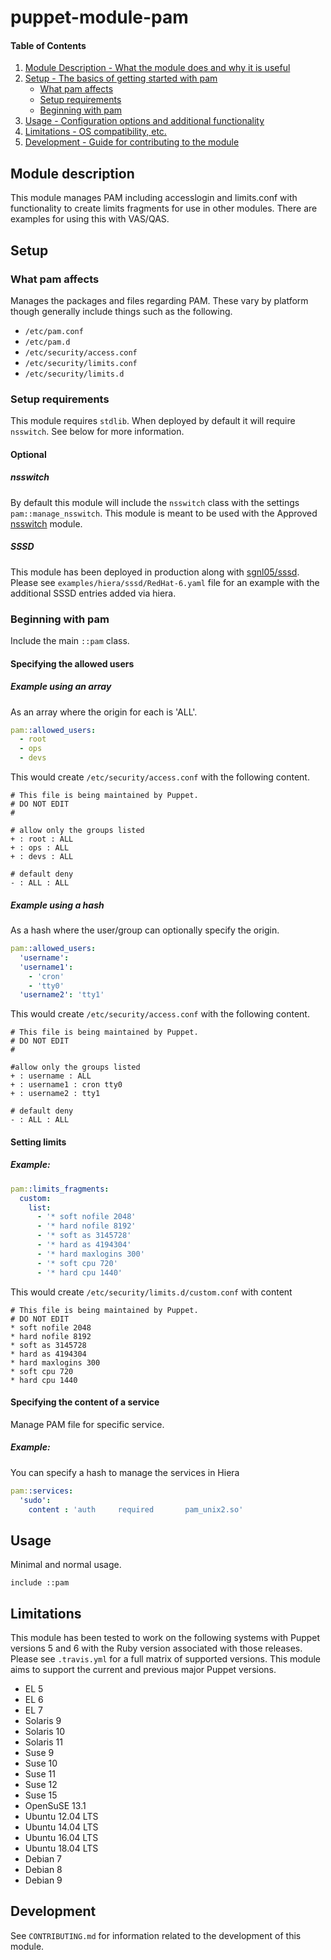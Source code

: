 # puppet-module-pam

#### Table of Contents

1. [Module Description - What the module does and why it is useful](#module-description)
1. [Setup - The basics of getting started with pam](#setup)
   * [What pam affects](#what-pam-affects)
   * [Setup requirements](#setup-requirements)
   * [Beginning with pam](#beginning-with-pam)
1. [Usage - Configuration options and additional functionality](#usage)
1. [Limitations - OS compatibility, etc.](#limitations)
1. [Development - Guide for contributing to the module](#development)

## Module description

This module manages PAM including accesslogin and limits.conf with
functionality to create limits fragments for use in other modules. There
are examples for using this with VAS/QAS.

## Setup

### What pam affects

Manages the packages and files regarding PAM. These vary by platform
though generally include things such as the following.

* `/etc/pam.conf`
* `/etc/pam.d`
* `/etc/security/access.conf`
* `/etc/security/limits.conf`
* `/etc/security/limits.d`

### Setup requirements
This module requires `stdlib`. When deployed by default it will require
`nsswitch`. See below for more information.

#### Optional

##### nsswitch

By default this module will include the `nsswitch` class with the
settings `pam::manage_nsswitch`. This module is meant to be used with
the Approved [nsswitch](https://github.com/trlinkin/puppet-nsswitch)
module.

##### SSSD

This module has been deployed in production along with
[sgnl05/sssd](https://github.com/sgnl05/sgnl05-sssd). Please see
`examples/hiera/sssd/RedHat-6.yaml` file for an example with the
additional SSSD entries added via hiera.

### Beginning with pam

Include the main `::pam` class.

#### Specifying the allowed users

##### Example using an array

As an array where the origin for each is 'ALL'.

```yaml
pam::allowed_users:
  - root
  - ops
  - devs
```

This would create `/etc/security/access.conf` with the following content.

```
# This file is being maintained by Puppet.
# DO NOT EDIT
#

# allow only the groups listed
+ : root : ALL
+ : ops : ALL
+ : devs : ALL

# default deny
- : ALL : ALL
```

##### Example using a hash

As a hash where the user/group can optionally specify the origin.

```yaml
pam::allowed_users:
  'username':
  'username1':
    - 'cron'
    - 'tty0'
  'username2': 'tty1'
```

This would create `/etc/security/access.conf` with the following content.

```
# This file is being maintained by Puppet.
# DO NOT EDIT
#

#allow only the groups listed
+ : username : ALL
+ : username1 : cron tty0
+ : username2 : tty1

# default deny
- : ALL : ALL
```

#### Setting limits
##### Example:

```yaml
pam::limits_fragments:
  custom:
    list:
      - '* soft nofile 2048'
      - '* hard nofile 8192'
      - '* soft as 3145728'
      - '* hard as 4194304'
      - '* hard maxlogins 300'
      - '* soft cpu 720'
      - '* hard cpu 1440'
```

This would create `/etc/security/limits.d/custom.conf` with content

```
# This file is being maintained by Puppet.
# DO NOT EDIT
* soft nofile 2048
* hard nofile 8192
* soft as 3145728
* hard as 4194304
* hard maxlogins 300
* soft cpu 720
* hard cpu 1440
```

#### Specifying the content of a service
Manage PAM file for specific service.

##### Example:
You can specify a hash to manage the services in Hiera

```yaml
pam::services:
  'sudo':
    content : 'auth     required       pam_unix2.so'
```

## Usage

Minimal and normal usage.

```puppet
include ::pam
```

## Limitations

This module has been tested to work on the following systems with Puppet
versions 5 and 6 with the Ruby version associated with those releases.
Please see `.travis.yml` for a full matrix of supported versions. This
module aims to support the current and previous major Puppet versions.

 * EL 5
 * EL 6
 * EL 7
 * Solaris 9
 * Solaris 10
 * Solaris 11
 * Suse 9
 * Suse 10
 * Suse 11
 * Suse 12
 * Suse 15
 * OpenSuSE 13.1
 * Ubuntu 12.04 LTS
 * Ubuntu 14.04 LTS
 * Ubuntu 16.04 LTS
 * Ubuntu 18.04 LTS
 * Debian 7
 * Debian 8
 * Debian 9

## Development

See `CONTRIBUTING.md` for information related to the development of this
module.
